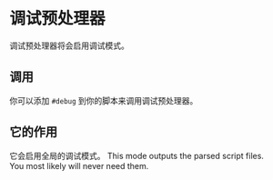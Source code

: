 # 调试预处理器

调试预处理器将会启用调试模式。

## 调用
你可以添加 `#debug` 到你的脚本来调用调试预处理器。

## 它的作用
它会启用全局的调试模式。 This mode outputs the parsed script files.  
You most likely will never need them.